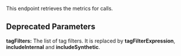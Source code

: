 This endpoint retrieves the metrics for calls.

## Deprecated Parameters
**tagFilters:** The list of tag filters. It is replaced by **tagFilterExpression**, **includeInternal** and **includeSynthetic**.